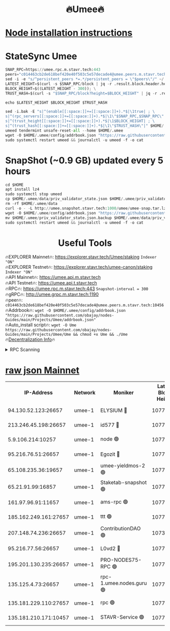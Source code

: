 <h1 align="center"> 🔥Umee🔥</h1>


[Node installation instructions](https://github.com/obajay/nodes-Guides/tree/main/Projects/Umee)
=
# StateSync Umee
```python
SNAP_RPC=https://umee.rpc.m.stavr.tech:443
peers="c014463cb2de618bef420e40f503c5e57decade4@umee.peers.m.stavr.tech:10456"
sed -i -e "s/^persistent_peers *=.*/persistent_peers = \"$peers\"/" ~/.umee/config/config.toml
LATEST_HEIGHT=$(curl -s $SNAP_RPC/block | jq -r .result.block.header.height); \
BLOCK_HEIGHT=$((LATEST_HEIGHT - 300)); \
TRUST_HASH=$(curl -s "$SNAP_RPC/block?height=$BLOCK_HEIGHT" | jq -r .result.block_id.hash)

echo $LATEST_HEIGHT $BLOCK_HEIGHT $TRUST_HASH

sed -i.bak -E "s|^(enable[[:space:]]+=[[:space:]]+).*$|\1true| ; \
s|^(rpc_servers[[:space:]]+=[[:space:]]+).*$|\1\"$SNAP_RPC,$SNAP_RPC\"| ; \
s|^(trust_height[[:space:]]+=[[:space:]]+).*$|\1$BLOCK_HEIGHT| ; \
s|^(trust_hash[[:space:]]+=[[:space:]]+).*$|\1\"$TRUST_HASH\"|" $HOME/.umee/config/config.toml
umeed tendermint unsafe-reset-all --home $HOME/.umee
wget -O $HOME/.umee/config/addrbook.json "https://raw.githubusercontent.com/obajay/nodes-Guides/main/Projects/Umee/addrbook.json"
sudo systemctl restart umeed && journalctl -u umeed -f -o cat
```
# SnapShot (~0.9 GB) updated every 5 hours
```python
cd $HOME
apt install lz4
sudo systemctl stop umeed
cp $HOME/.umee/data/priv_validator_state.json $HOME/.umee/priv_validator_state.json.backup
rm -rf $HOME/.umee/data
curl -o - -L http://umee.snapshot.stavr.tech:1000/umee/umee-snap.tar.lz4 | lz4 -c -d - | tar -x -C $HOME/.umee --strip-components 2
wget -O $HOME/.umee/config/addrbook.json "https://raw.githubusercontent.com/obajay/nodes-Guides/main/Projects/Umee/addrbook.json"
mv $HOME/.umee/priv_validator_state.json.backup $HOME/.umee/data/priv_validator_state.json
sudo systemctl restart umeed && journalctl -u umeed -f -o cat
```
 <h1 align="center"> Useful Tools</h1>

🔥EXPLORER Mainnet🔥:      https://explorer.stavr.tech/Umee/staking             `Indexer "ON"` \
🔥EXPLORER Testnet🔥:        https://explorer.stavr.tech/umee-canon/staking      `Indexer "ON"` \
🔥API Mainnet🔥:                   https://umee.api.m.stavr.tech \
🔥API Testnet🔥:                     https://umee.api.t.stavr.tech \
🔥RPC🔥:                           https://umee.rpc.m.stavr.tech:443                     `Snapshot-interval = 300` \
🔥gRPC🔥:                              http://umee.grpc.m.stavr.tech:1190 \
🔥peer🔥:                     `c014463cb2de618bef420e40f503c5e57decade4@umee.peers.m.stavr.tech:10456` \
🔥Addrbook🔥:    ```wget -O $HOME/.umee/config/addrbook.json "https://raw.githubusercontent.com/obajay/nodes-Guides/main/Projects/Umee/addrbook.json"``` \
🔥Auto_install script🔥: ```wget -O Ume https://raw.githubusercontent.com/obajay/nodes-Guides/main/Projects/Umee/Ume && chmod +x Ume && ./Ume``` \
🔥[Decentralization Info](https://github.com/obajay/StateSync-snapshots/tree/main/Projects/Umee/Decentralization)🔥

<details>
<summary>RPC Scanning</summary>

<h2 align="center"> We scan nodes in real time every 4 hours. And we provide the final result of RPC endpoints.
We cannot influence the operation of these nodes in any way. </h2>


```python
If Voting Power is higher than 0 --> then the Node is a validator of the network and may be subject to attack and be a potential threat to the chain.
```
```python
We marked such validators with a red symbol
```

</details>

[raw json Mainnet](https://rpc-check.umeem.stavr.tech/umeem/rpc-umeem-result.json)
=



<table><tr><th>IP-Address</th><th>Network</th><th>Moniker</th><th>Latest Block Height</th><th>Earliest Block Height</th><th>Catching Up</th><th>Tx Index</th><th>Voting Power</th><th>Scan Time</th></tr><tr><td>94.130.52.123:26657</td><td>umee-1</td><td>ELYSIUM 🔴</td><td>10773802</td><td>3216011</td><td>False</td><td>on</td><td>23148501</td><td>2024-02-27T01:10:48.375168451UTC</td></tr><tr><td>213.246.45.198:26657</td><td>umee-1</td><td>id577 🔴</td><td>10773790</td><td>7100001</td><td>False</td><td>on</td><td>35124285</td><td>2024-02-27T01:09:35.429932249UTC</td></tr><tr><td>5.9.106.214:10257</td><td>umee-1</td><td>node 🟢</td><td>10773798</td><td>7942001</td><td>False</td><td>on</td><td>0</td><td>2024-02-27T01:10:25.368079941UTC</td></tr><tr><td>95.216.76.51:26657</td><td>umee-1</td><td>Egozit 🔴</td><td>10773802</td><td>8262001</td><td>False</td><td>off</td><td>38406335</td><td>2024-02-27T01:10:48.072162009UTC</td></tr><tr><td>65.108.235.36:19657</td><td>umee-1</td><td>umee-yieldmos-2 🟢</td><td>10773783</td><td>9575548</td><td>False</td><td>on</td><td>0</td><td>2024-02-27T01:08:53.970870747UTC</td></tr><tr><td>65.21.91.99:16857</td><td>umee-1</td><td>Staketab-snapshot 🟢</td><td>10773794</td><td>9992001</td><td>False</td><td>off</td><td>0</td><td>2024-02-27T01:10:00.227239287UTC</td></tr><tr><td>161.97.96.91:11657</td><td>umee-1</td><td>ams-rpc 🟢</td><td>10773805</td><td>10352001</td><td>False</td><td>on</td><td>0</td><td>2024-02-27T01:11:06.893419559UTC</td></tr><tr><td>185.162.249.161:27657</td><td>umee-1</td><td>ttt 🟢</td><td>10773797</td><td>10381617</td><td>False</td><td>on</td><td>0</td><td>2024-02-27T01:10:16.699577583UTC</td></tr><tr><td>207.148.74.236:26657</td><td>umee-1</td><td>ContributionDAO 🟢</td><td>10738676</td><td>10484838</td><td>False</td><td>off</td><td>0</td><td>2024-02-27T01:10:55.759841954UTC</td></tr><tr><td>95.216.77.56:26657</td><td>umee-1</td><td>L0vd2 🔴</td><td>10773805</td><td>10673805</td><td>False</td><td>off</td><td>38363481</td><td>2024-02-27T01:11:06.631392986UTC</td></tr><tr><td>195.201.130.235:26657</td><td>umee-1</td><td>PRO-NODES75-RPC 🟢</td><td>10773798</td><td>10676285</td><td>False</td><td>on</td><td>0</td><td>2024-02-27T01:10:23.112182134UTC</td></tr><tr><td>135.125.4.73:26657</td><td>umee-1</td><td>rpc-1.umee.nodes.guru 🟢</td><td>10773802</td><td>10691018</td><td>False</td><td>on</td><td>0</td><td>2024-02-27T01:10:48.621239055UTC</td></tr><tr><td>135.181.229.110:27657</td><td>umee-1</td><td>rpc 🟢</td><td>10773787</td><td>10754071</td><td>False</td><td>on</td><td>0</td><td>2024-02-27T01:09:18.820688627UTC</td></tr><tr><td>135.181.210.171:10457</td><td>umee-1</td><td>STAVR-Service 🟢</td><td>10773803</td><td>10772101</td><td>False</td><td>on</td><td>0</td><td>2024-02-27T01:10:56.072530593UTC</td></tr></table>
